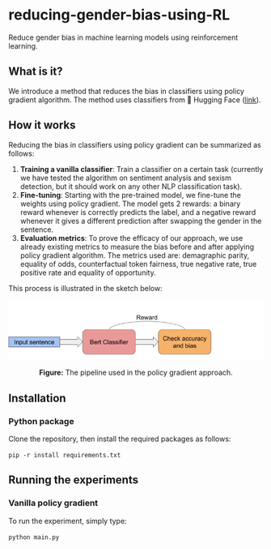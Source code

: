 # reducing-gender-bias-using-RL
Reduce gender bias in machine learning models using reinforcement learning.

## What is it?
We introduce a method that reduces the bias in classifiers using policy gradient algorithm. The method uses classifiers from 🤗 Hugging Face ([link](https://github.com/huggingface/transformers)). 

## How it works
Reducing the bias in classifiers using policy gradient can be summarized as follows:

1. **Training a vanilla classifier**: Train a classifier on a certain task (currently we have tested the algorithm on sentiment analysis and sexism detection, but it should work on any other NLP classification task).
2. **Fine-tuning**: Starting with the pre-trained model, we fine-tune the weights using policy gradient. The model gets 2 rewards: a binary reward whenever is correctly predicts the label, and a negative reward whenever it gives a different prediction after swapping the gender in the sentence.
3. **Evaluation metrics**: To prove the efficacy of our approach, we use already existing metrics to measure the bias before and after applying policy gradient algorithm. The metrics used are: demagraphic parity, equality of odds, counterfactual token fairness, true negative rate, true positive rate and equality of opportunity.

This process is illustrated in the sketch below:


<div style="text-align: center">
<img src="images/policy_gradient_algorithm.png" width="600">
<p style="text-align: center;"> <b>Figure:</b> The pipeline used in the policy gradient approach. </p>
</div>

## Installation

### Python package
Clone the repository, then install the required packages as follows:

`pip -r install requirements.txt`

## Running the experiments

### Vanilla policy gradient
To run the experiment, simply type:

`python main.py`
